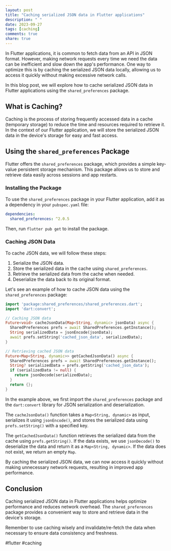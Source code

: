 ```yaml
---
layout: post
title: "Caching serialized JSON data in Flutter applications"
description: " "
date: 2023-09-27
tags: [caching]
comments: true
share: true
---
```


In Flutter applications, it is common to fetch data from an API in JSON format. However, making network requests every time we need the data can be inefficient and slow down the app's performance. One way to optimize this is by caching the serialized JSON data locally, allowing us to access it quickly without making excessive network calls.

In this blog post, we will explore how to cache serialized JSON data in Flutter applications using the `shared_preferences` package.

## What is Caching?

Caching is the process of storing frequently accessed data in a cache (temporary storage) to reduce the time and resources required to retrieve it. In the context of our Flutter application, we will store the serialized JSON data in the device's storage for easy and fast access.

## Using the `shared_preferences` Package

Flutter offers the `shared_preferences` package, which provides a simple key-value persistent storage mechanism. This package allows us to store and retrieve data easily across sessions and app restarts.

### Installing the Package

To use the `shared_preferences` package in your Flutter application, add it as a dependency in your `pubspec.yaml` file:

```yaml
dependencies:
  shared_preferences: ^2.0.5
```

Then, run `flutter pub get` to install the package.

### Caching JSON Data

To cache JSON data, we will follow these steps:

1. Serialize the JSON data.
2. Store the serialized data in the cache using `shared_preferences`.
3. Retrieve the serialized data from the cache when needed.
4. Deserialize the data back to its original format.

Let's see an example of how to cache JSON data using the `shared_preferences` package:

```dart
import 'package:shared_preferences/shared_preferences.dart';
import 'dart:convert';

// Caching JSON data
Future<void> cacheJsonData(Map<String, dynamic> jsonData) async {
  SharedPreferences prefs = await SharedPreferences.getInstance();
  String serializedData = jsonEncode(jsonData);
  await prefs.setString('cached_json_data', serializedData);
}

// Retrieving cached JSON data
Future<Map<String, dynamic>> getCachedJsonData() async {
  SharedPreferences prefs = await SharedPreferences.getInstance();
  String? serializedData = prefs.getString('cached_json_data');
  if (serializedData != null) {
    return jsonDecode(serializedData);
  }
  return {};
}
```

In the example above, we first import the `shared_preferences` package and the `dart:convert` library for JSON serialization and deserialization.

The `cacheJsonData()` function takes a `Map<String, dynamic>` as input, serializes it using `jsonEncode()`, and stores the serialized data using `prefs.setString()` with a specified key.

The `getCachedJsonData()` function retrieves the serialized data from the cache using `prefs.getString()`. If the data exists, we use `jsonDecode()` to deserialize the data and return it as a `Map<String, dynamic>`. If the data does not exist, we return an empty `Map`.

By caching the serialized JSON data, we can now access it quickly without making unnecessary network requests, resulting in improved app performance.

## Conclusion

Caching serialized JSON data in Flutter applications helps optimize performance and reduces network overhead. The `shared_preferences` package provides a convenient way to store and retrieve data in the device's storage.

Remember to use caching wisely and invalidate/re-fetch the data when necessary to ensure data consistency and freshness.

#flutter #caching